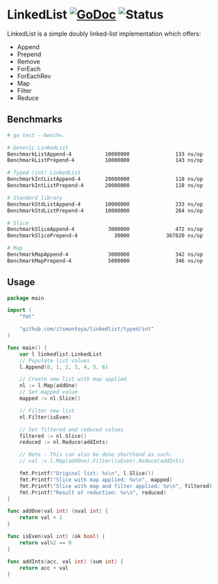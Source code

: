 # LinkedList [![GoDoc](https://godoc.org/github.com/itsmontoya/linkedlist?status.svg)](https://godoc.org/github.com/itsmontoya/linkedlist) ![Status](https://img.shields.io/badge/status-alpha-red.svg)
LinkedList is a simple doubly linked-list implementation which offers:
- Append
- Prepend
- Remove
- ForEach
- ForEachRev
- Map
- Filter
- Reduce

## Benchmarks
```bash
# go test --bench=.

# Generic LinkedList
BenchmarkListAppend-4           10000000               133 ns/op              40 B/op          2 allocs/op
BenchmarkListPrepend-4          10000000               143 ns/op              40 B/op          2 allocs/op

# Typed (int) LinkedList
BenchmarkIntListAppend-4        20000000               118 ns/op              32 B/op          1 allocs/op
BenchmarkIntListPrepend-4       20000000               118 ns/op              32 B/op          1 allocs/op

# Standard library
BenchmarkStdListAppend-4        10000000               233 ns/op              56 B/op          2 allocs/op
BenchmarkStdListPrepend-4       10000000               264 ns/op              56 B/op          2 allocs/op

# Slice
BenchmarkSliceAppend-4           3000000               472 ns/op              98 B/op          1 allocs/op
BenchmarkSlicePrepend-4            30000            367820 ns/op          243917 B/op          2 allocs/op

# Map
BenchmarkMapAppend-4             3000000               342 ns/op              92 B/op          1 allocs/op
BenchmarkMapPrepend-4            5000000               346 ns/op             106 B/op          1 allocs/op
```

## Usage
```go
package main

import (
	"fmt"

	"github.com/itsmontoya/linkedlist/typed/int"
)

func main() {
	var l linkedlist.LinkedList
	// Populate list values
	l.Append(0, 1, 2, 3, 4, 5, 6)

	// Create new list with map applied
	nl := l.Map(addOne)
	// Set mapped value
	mapped := nl.Slice()

	// Filter new list
	nl.Filter(isEven)

	// Set filtered and reduced values
	filtered := nl.Slice()
	reduced := nl.Reduce(addInts)

	// Note - This can also be done shorthand as such:
	// val := l.Map(addOne).Filter(isEven).Reduce(addInts)

	fmt.Printf("Original list: %v\n", l.Slice())
	fmt.Printf("Slice with map applied: %v\n", mapped)
	fmt.Printf("Slice with map and filter applied: %v\n", filtered)
	fmt.Printf("Result of reduction: %v\n", reduced)
}

func addOne(val int) (nval int) {
	return val + 1
}

func isEven(val int) (ok bool) {
	return val%2 == 0
}

func addInts(acc, val int) (sum int) {
	return acc + val
}

```